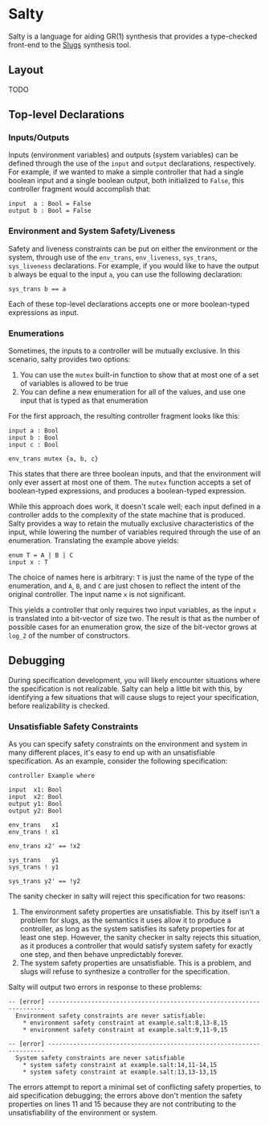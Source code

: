 # Salty

Salty is a language for aiding GR(1) synthesis that provides a type-checked
front-end to the [Slugs][1] synthesis tool.

## Layout

TODO

## Top-level Declarations

### Inputs/Outputs

Inputs (environment variables) and outputs (system variables) can be defined
through the use of the `input` and `output` declarations, respectively. For
example, if we wanted to make a simple controller that had a single boolean
input and a single boolean output, both initialized to `False`, this controller
fragment would accomplish that:

```
input  a : Bool = False
output b : Bool = False
```

### Environment and System Safety/Liveness

Safety and liveness constraints can be put on either the environment or the
system, through use of the `env_trans`, `env_liveness`, `sys_trans`,
`sys_liveness` declarations. For example, if you would like to have the output
`b` always be equal to the input `a`, you can use the following declaration:

```
sys_trans b == a
```

Each of these top-level declarations accepts one or more boolean-typed
expressions as input.

### Enumerations

Sometimes, the inputs to a controller will be mutually exclusive. In this
scenario, salty provides two options:

1. You can use the `mutex` built-in function to show that at most one of a set
   of variables is allowed to be true
2. You can define a new enumeration for all of the values, and use one input
   that is typed as that enumeration

For the first approach, the resulting controller fragment looks like this:

```
input a : Bool
input b : Bool
input c : Bool

env_trans mutex {a, b, c}
```

This states that there are three boolean inputs, and that the environment will
only ever assert at most one of them. The `mutex` function accepts a set of
boolean-typed expressions, and produces a boolean-typed expression.

While this approach does work, it doesn't scale well; each input defined in a
controller adds to the complexity of the state machine that is produced. Salty
provides a way to retain the mutually exclusive characteristics of the input,
while lowering the number of variables required through the use of an
enumeration. Translating the example above yields:

```
enum T = A | B | C
input x : T
```

The choice of names here is arbitrary: `T` is just the name of the type of the
enumeration, and `A`, `B`, and `C` are just chosen to reflect the intent of the
original controller. The input name `x` is not significant.

This yields a controller that only requires two input variables, as the input
`x` is translated into a bit-vector of size two. The result is that as the
number of possible cases for an enumeration grow, the size of the bit-vector
grows at `log_2` of the number of constructors.


## Debugging

During specification development, you will likely encounter situations where the
specification is not realizable. Salty can help a little bit with this, by
identifying a few situations that will cause slugs to reject your specification,
before realizability is checked.

### Unsatisfiable Safety Constraints

As you can specify safety constraints on the environment and system in many
different places, it's easy to end up with an unsatisfiable specification. As an
example, consider the following specification:

```
controller Example where

input  x1: Bool
input  x2: Bool
output y1: Bool
output y2: Bool

env_trans   x1
env_trans ! x1

env_trans x2' == !x2

sys_trans   y1
sys_trans ! y1

sys_trans y2' == !y2
```

The sanity checker in salty will reject this specification for two reasons:

1. The environment safety properties are unsatisfiable. This by itself isn't a
   problem for slugs, as the semantics it uses allow it to produce a controller,
   as long as the system satisfies its safety properties for at least one step.
   However, the sanity checker in salty rejects this situation, as it produces a
   controller that would satisfy system safety for exactly one step, and then
   behave unpredictably forever.
2. The system safety properties are unsatisfiable. This is a problem, and slugs
   will refuse to synthesize a controller for the specification.

Salty will output two errors in response to these problems:

```
-- [error] ---------------------------------------------------------------------
  Environment safety constraints are never satisfiable:
    * environment safety constraint at example.salt:8,13-8,15
    * environment safety constraint at example.salt:9,11-9,15

-- [error] ---------------------------------------------------------------------
  System safety constraints are never satisfiable
    * system safety constraint at example.salt:14,11-14,15
    * system safety constraint at example.salt:13,13-13,15
```

The errors attempt to report a minimal set of conflicting safety properties, to
aid specification debugging; the errors above don't mention the safety
properties on lines 11 and 15 because they are not contributing to the
unsatisfiability of the environment or system.

[1]: https://github.com/VerifiableRobotics/slugs
